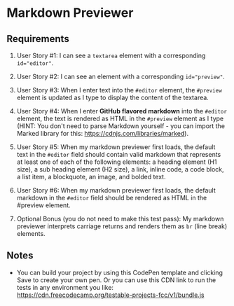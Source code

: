 
# Markdown Previewer

## Requirements

1. User Story #1: I can see a `textarea` element with a corresponding `id="editor"`.

2. User Story #2: I can see an element with a corresponding `id="preview"`.

3. User Story #3: When I enter text into the `#editor` element, the `#preview` element is updated as I type to display the content of the textarea.

4. User Story #4: When I enter **GitHub flavored markdown** into the `#editor` element, the text is rendered as HTML in the `#preview` element as I type (HINT: You don't need to parse Markdown yourself - you can import the Marked library for this: https://cdnjs.com/libraries/marked).

5. User Story #5: When my markdown previewer first loads, the default text in the `#editor` field should contain valid markdown that represents at least one of each of the following elements: a heading element (H1 size), a sub heading element (H2 size), a link, inline code, a code block, a list item, a blockquote, an image, and bolded text.

6. User Story #6: When my markdown previewer first loads, the default markdown in the `#editor` field should be rendered as HTML in the #preview element.

7. Optional Bonus (you do not need to make this test pass): My markdown previewer interprets carriage returns and renders them as `br` (line break) elements.

## Notes

- You can build your project by using this CodePen template and clicking Save to create your own pen. Or you can use this CDN link to run the tests in any environment you like: https://cdn.freecodecamp.org/testable-projects-fcc/v1/bundle.js
